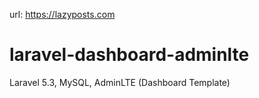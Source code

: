 url: https://lazyposts.com

# laravel-dashboard-adminlte
Laravel 5.3, MySQL, AdminLTE (Dashboard Template)
